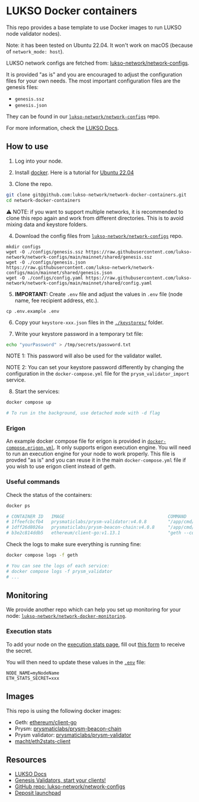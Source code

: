 # LUKSO Docker containers

This repo provides a base template to use Docker images to run LUKSO node validator nodes).

Note: it has been tested on Ubuntu 22.04. It won't work on macOS (because of `network_mode: host`).

LUKSO network configs are fetched from: [lukso-network/network-configs](https://github.com/lukso-network/network-configs).

It is provided "as is" and you are encouraged to adjust the configuration files for your own needs. The most important configuration files are the genesis files:

- `genesis.ssz`
- `genesis.json`

They can be found in our [`lukso-network/network-configs`](https://github.com/lukso-network/network-configs) repo.

For more information, check the [LUKSO Docs](https://docs.lukso.tech/networks/mainnet/running-a-node/).

## How to use

1. Log into your node.
2. Install [docker](https://docs.docker.com/engine/install/ubuntu/).
   Here is a tutorial for [Ubuntu 22.04](https://www.digitalocean.com/community/tutorials/how-to-install-and-use-docker-compose-on-ubuntu-22-04)

3. Clone the repo.

```sh
git clone git@github.com:lukso-network/network-docker-containers.git
cd network-docker-containers
```

⚠️ NOTE: if you want to support multiple networks, it is recommended to clone this repo again and work from different directories. This is to avoid mixing data and keystore folders.

4. Download the config files from [`lukso-network/network-configs`](https://github.com/lukso-network/network-configs) repo.

```
mkdir configs
wget -O ./configs/genesis.ssz https://raw.githubusercontent.com/lukso-network/network-configs/main/mainnet/shared/genesis.ssz
wget -O ./configs/genesis.json https://raw.githubusercontent.com/lukso-network/network-configs/main/mainnet/shared/genesis.json
wget -O ./configs/config.yaml https://raw.githubusercontent.com/lukso-network/network-configs/main/mainnet/shared/config.yaml
```

5. **IMPORTANT:** Create `.env` file and adjust the values in `.env` file (node name, fee recipient address, etc.).

```
cp .env.example .env
```

6. Copy your `keystore-xxx.json` files in the [`./keystores/`](./keystores) folder.

7. Write your keystore password in a temporary txt file:

```sh
echo "yourPassword" > /tmp/secrets/password.txt
```

NOTE 1: This password will also be used for the validator wallet.

NOTE 2: You can set your keystore password differently by changing the configuration in the `docker-compose.yml` file for the `prysm_validator_import` service.

8. Start the services:

```sh
docker compose up

# To run in the background, use detached mode with -d flag
```

### Erigon

An example docker compose file for erigon is provided in [`docker-compose.erigon.yml`](./docker-compose.erigon.yml). It only supports erigon execution engine. You will need to run an execution engine for your node to work properly. This file is provded "as is" and you can reuse it in the main `docker-compose.yml` file if you wish to use erigon client instead of geth.

### Useful commands

Check the status of the containers:

```sh
docker ps

# CONTAINER ID   IMAGE                                       COMMAND                  CREATED              STATUS                         PORTS                    NAMES
# 1ffeefcbcfb4   prysmaticlabs/prysm-validator:v4.0.8        "/app/cmd/validator/…"   About a minute ago   Up About a minute                                       prysm_validator
# 1dff26d8026a   prysmaticlabs/prysm-beacon-chain:v4.0.8     "/app/cmd/beacon-cha…"   About a minute ago   Up About a minute                                       prysm_beacon
# b3e2c814ddb5   ethereum/client-go:v1.13.1                  "geth --config /conf…"   About a minute ago   Up About a minute                                       geth
```

Check the logs to make sure everything is running fine:

```sh
docker compose logs -f geth

# You can see the logs of each service:
# docker compose logs -f prysm_validator
# ...
```

## Monitoring

We provide another repo which can help you set up monitoring for your node: [`lukso-network/network-docker-monitoring`](https://github.com/lukso-network/network-docker-monitoring).

### Execution stats

To add your node on the [execution stats page](https://stats.execution.mainnet.lukso.network/), fill out [this form](https://docs.google.com/forms/d/e/1FAIpQLSf6_vflZkaRh8dgHMiFtZI5g3DrBFKP4Sc2l2DBW95OWRFO9g/viewform) to receive the secret.

You will then need to update these values in the [`.env`](./.env) file:

```
NODE_NAME=myNodeName
ETH_STATS_SECRET=xxx
```

## Images

This repo is using the following docker images:

- Geth: [ethereum/client-go](https://hub.docker.com/r/ethereum/client-go)
- Prysm: [prysmaticlabs/prysm-beacon-chain](https://hub.docker.com/r/prysmaticlabs/prysm-beacon-chain)
- Prysm validator: [prysmaticlabs/prysm-validator](https://hub.docker.com/r/prysmaticlabs/prysm-validator)
- [macht/eth2stats-client](https://hub.docker.com/r/macht/eth2stats-client)

## Resources

- [LUKSO Docs](https://docs.lukso.network)
- [Genesis Validators, start your clients!](https://medium.com/lukso/genesis-validators-start-your-clients-fe01db8f3fba)
- [GitHub repo: lukso-network/network-configs](https://github.com/lukso-network/network-configs)
- [Deposit launchpad](https://deposit.mainnet.lukso.network/)
